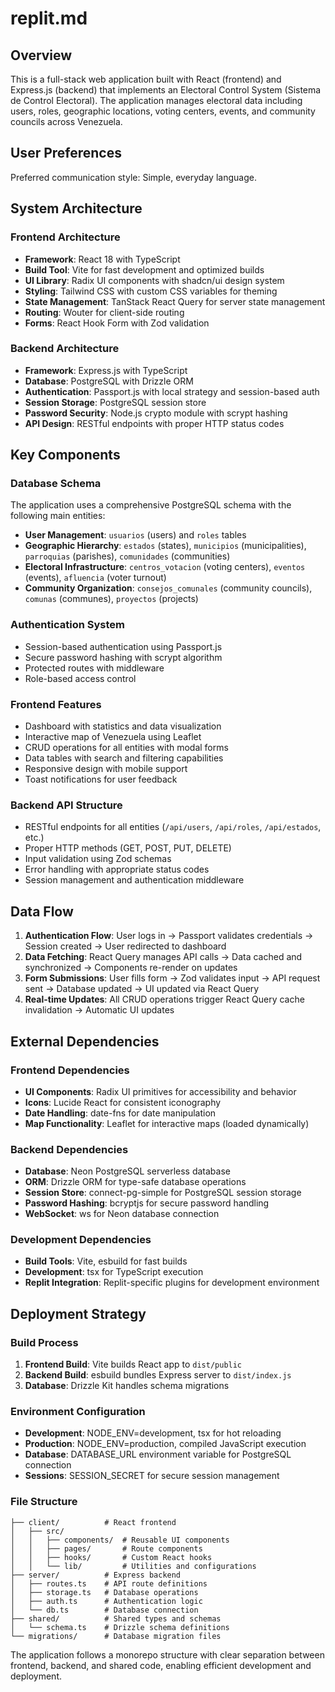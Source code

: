 # replit.md

## Overview

This is a full-stack web application built with React (frontend) and Express.js (backend) that implements an Electoral Control System (Sistema de Control Electoral). The application manages electoral data including users, roles, geographic locations, voting centers, events, and community councils across Venezuela.

## User Preferences

Preferred communication style: Simple, everyday language.

## System Architecture

### Frontend Architecture
- **Framework**: React 18 with TypeScript
- **Build Tool**: Vite for fast development and optimized builds
- **UI Library**: Radix UI components with shadcn/ui design system
- **Styling**: Tailwind CSS with custom CSS variables for theming
- **State Management**: TanStack React Query for server state management
- **Routing**: Wouter for client-side routing
- **Forms**: React Hook Form with Zod validation

### Backend Architecture
- **Framework**: Express.js with TypeScript
- **Database**: PostgreSQL with Drizzle ORM
- **Authentication**: Passport.js with local strategy and session-based auth
- **Session Storage**: PostgreSQL session store
- **Password Security**: Node.js crypto module with scrypt hashing
- **API Design**: RESTful endpoints with proper HTTP status codes

## Key Components

### Database Schema
The application uses a comprehensive PostgreSQL schema with the following main entities:
- **User Management**: `usuarios` (users) and `roles` tables
- **Geographic Hierarchy**: `estados` (states), `municipios` (municipalities), `parroquias` (parishes), `comunidades` (communities)
- **Electoral Infrastructure**: `centros_votacion` (voting centers), `eventos` (events), `afluencia` (voter turnout)
- **Community Organization**: `consejos_comunales` (community councils), `comunas` (communes), `proyectos` (projects)

### Authentication System
- Session-based authentication using Passport.js
- Secure password hashing with scrypt algorithm
- Protected routes with middleware
- Role-based access control

### Frontend Features
- Dashboard with statistics and data visualization
- Interactive map of Venezuela using Leaflet
- CRUD operations for all entities with modal forms
- Data tables with search and filtering capabilities
- Responsive design with mobile support
- Toast notifications for user feedback

### Backend API Structure
- RESTful endpoints for all entities (`/api/users`, `/api/roles`, `/api/estados`, etc.)
- Proper HTTP methods (GET, POST, PUT, DELETE)
- Input validation using Zod schemas
- Error handling with appropriate status codes
- Session management and authentication middleware

## Data Flow

1. **Authentication Flow**: User logs in → Passport validates credentials → Session created → User redirected to dashboard
2. **Data Fetching**: React Query manages API calls → Data cached and synchronized → Components re-render on updates
3. **Form Submissions**: User fills form → Zod validates input → API request sent → Database updated → UI updated via React Query
4. **Real-time Updates**: All CRUD operations trigger React Query cache invalidation → Automatic UI updates

## External Dependencies

### Frontend Dependencies
- **UI Components**: Radix UI primitives for accessibility and behavior
- **Icons**: Lucide React for consistent iconography
- **Date Handling**: date-fns for date manipulation
- **Map Functionality**: Leaflet for interactive maps (loaded dynamically)

### Backend Dependencies
- **Database**: Neon PostgreSQL serverless database
- **ORM**: Drizzle ORM for type-safe database operations
- **Session Store**: connect-pg-simple for PostgreSQL session storage
- **Password Hashing**: bcryptjs for secure password handling
- **WebSocket**: ws for Neon database connection

### Development Dependencies
- **Build Tools**: Vite, esbuild for fast builds
- **Development**: tsx for TypeScript execution
- **Replit Integration**: Replit-specific plugins for development environment

## Deployment Strategy

### Build Process
1. **Frontend Build**: Vite builds React app to `dist/public`
2. **Backend Build**: esbuild bundles Express server to `dist/index.js`
3. **Database**: Drizzle Kit handles schema migrations

### Environment Configuration
- **Development**: NODE_ENV=development, tsx for hot reloading
- **Production**: NODE_ENV=production, compiled JavaScript execution
- **Database**: DATABASE_URL environment variable for PostgreSQL connection
- **Sessions**: SESSION_SECRET for secure session management

### File Structure
```
├── client/          # React frontend
│   ├── src/
│   │   ├── components/  # Reusable UI components
│   │   ├── pages/       # Route components
│   │   ├── hooks/       # Custom React hooks
│   │   └── lib/         # Utilities and configurations
├── server/          # Express backend
│   ├── routes.ts    # API route definitions
│   ├── storage.ts   # Database operations
│   ├── auth.ts      # Authentication logic
│   └── db.ts        # Database connection
├── shared/          # Shared types and schemas
│   └── schema.ts    # Drizzle schema definitions
└── migrations/      # Database migration files
```

The application follows a monorepo structure with clear separation between frontend, backend, and shared code, enabling efficient development and deployment.
